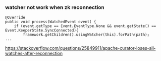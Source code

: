 
### watcher not work when zk reconnection

```
@Override
public void process(WatchedEvent event) {
    if (event.getType == Event.EventType.None && event.getState() == Event.KeeperState.SyncConnected){
        framework.getChildren().usingWatcher(this).forPath(path);
...
```

https://stackoverflow.com/questions/25849911/apache-curator-loses-all-watches-after-reconnection 